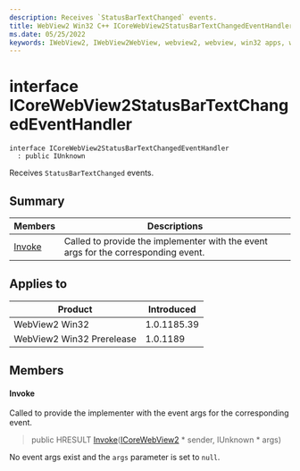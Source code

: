 ```yaml
---
description: Receives `StatusBarTextChanged` events.
title: WebView2 Win32 C++ ICoreWebView2StatusBarTextChangedEventHandler
ms.date: 05/25/2022
keywords: IWebView2, IWebView2WebView, webview2, webview, win32 apps, win32, edge, ICoreWebView2, ICoreWebView2Controller, browser control, edge html, ICoreWebView2StatusBarTextChangedEventHandler
---
```


# interface ICoreWebView2StatusBarTextChangedEventHandler

```
interface ICoreWebView2StatusBarTextChangedEventHandler
  : public IUnknown
```

Receives `StatusBarTextChanged` events.

## Summary

 Members                        | Descriptions
--------------------------------|---------------------------------------------
[Invoke](#invoke) | Called to provide the implementer with the event args for the corresponding event.

## Applies to

Product                         | Introduced
--------------------------------|---------------------------------------------
WebView2 Win32            |    1.0.1185.39
WebView2 Win32 Prerelease |    1.0.1189

## Members

#### Invoke

Called to provide the implementer with the event args for the corresponding event.

> public HRESULT [Invoke](#invoke)([ICoreWebView2](icorewebview2.md) * sender, IUnknown * args)

No event args exist and the `args` parameter is set to `null`.

